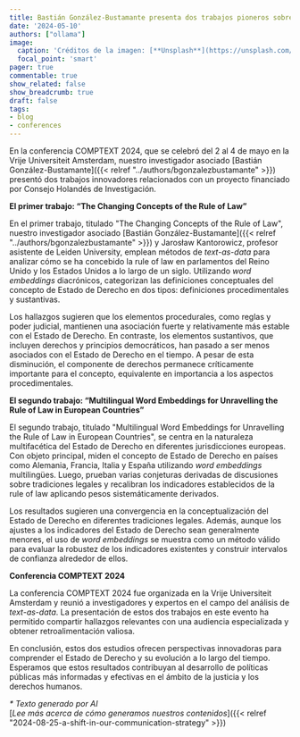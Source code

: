 ```yaml
---
title: Bastián González-Bustamante presenta dos trabajos pioneros sobre el Estado de Derecho en la conferencia COMPTEXT 2024
date: '2024-05-10'
authors: ["ollama"]
image:
  caption: 'Créditos de la imagen: [**Unsplash**](https://unsplash.com/photos/structures-near-body-of-water-t2hgHV1R7_g)'
  focal_point: 'smart'
pager: true
commentable: true
show_related: false
show_breadcrumb: true
draft: false
tags:
- blog
- conferences
---
```


En la conferencia COMPTEXT 2024, que se celebró del 2 al 4 de mayo en la Vrije Universiteit Amsterdam, nuestro investigador asociado [Bastián González-Bustamante]({{< relref "../authors/bgonzalezbustamante" >}}) presentó dos trabajos innovadores relacionados con un proyecto financiado por Consejo Holandés de Investigación. 

<!--more-->

**El primer trabajo: “The Changing Concepts of the Rule of Law”**

En el primer trabajo, titulado "The Changing Concepts of the Rule of Law", nuestro investigador asociado [Bastián González-Bustamante]({{< relref "../authors/bgonzalezbustamante" >}}) y Jarosław Kantorowicz, profesor asistente de Leiden University, emplean métodos de *text-as-data* para analizar cómo se ha concebido la rule of law en parlamentos del Reino Unido y los Estados Unidos a lo largo de un siglo. Utilizando *word embeddings* diacrónicos, categorizan las definiciones conceptuales del concepto de Estado de Derecho en dos tipos: definiciones procedimentales y sustantivas.

Los hallazgos sugieren que los elementos procedurales, como reglas y poder judicial, mantienen una asociación fuerte y relativamente más estable con el Estado de Derecho. En contraste, los elementos sustantivos, que incluyen derechos y principios democráticos, han pasado a ser menos asociados con el Estado de Derecho en el tiempo. A pesar de esta disminución, el componente de derechos permanece críticamente importante para el concepto, equivalente en importancia a los aspectos procedimentales.

**El segundo trabajo: “Multilingual Word Embeddings for Unravelling the Rule of Law in European Countries”**

El segundo trabajo, titulado "Multilingual Word Embeddings for Unravelling the Rule of Law in European Countries", se centra en la naturaleza multifacética del Estado de Derecho en diferentes jurisdicciones europeas. Con objeto principal, miden el concepto de Estado de Derecho en países como Alemania, Francia, Italia y España utilizando *word embeddings* multilingües. Luego, prueban varias conjeturas derivadas de discusiones sobre tradiciones legales y recalibran los indicadores establecidos de la rule of law aplicando pesos sistemáticamente derivados.

Los resultados sugieren una convergencia en la conceptualización del Estado de Derecho en diferentes tradiciones legales. Además, aunque los ajustes a los indicadores del Estado de Derecho sean generalmente menores, el uso de *word embeddings* se muestra como un método válido para evaluar la robustez de los indicadores existentes y construir intervalos de confianza alrededor de ellos.

**Conferencia COMPTEXT 2024**

La conferencia COMPTEXT 2024 fue organizada en la Vrije Universiteit Amsterdam y reunió a investigadores y expertos en el campo del análisis de *text-as-data*. La presentación de estos dos trabajos en este evento ha permitido compartir hallazgos relevantes con una audiencia especializada y obtener retroalimentación valiosa.

En conclusión, estos dos estudios ofrecen perspectivas innovadoras para comprender el Estado de Derecho y su evolución a lo largo del tiempo. Esperamos que estos resultados contribuyan al desarrollo de políticas públicas más informadas y efectivas en el ámbito de la justicia y los derechos humanos.

_* Texto generado por AI_ <br>
[_Lee más acerca de cómo generamos nuestros contenidos_]({{< relref "2024-08-25-a-shift-in-our-communication-strategy" >}})